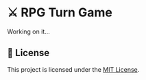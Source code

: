 # ⚔️ RPG Turn Game

Working on it...

## 📜 License

This project is licensed under the [MIT License](../LICENSE).
